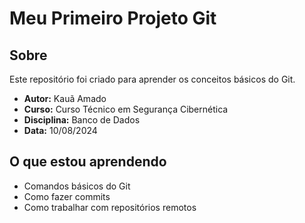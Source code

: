 # Meu Primeiro Projeto Git

## Sobre

Este repositório foi criado para aprender os conceitos básicos do Git.

- **Autor:** Kauã Amado
- **Curso:** Curso Técnico em Segurança Cibernética
- **Disciplina:** Banco de Dados
- **Data:** 10/08/2024

## O que estou aprendendo

- Comandos básicos do Git
- Como fazer commits
- Como trabalhar com repositórios remotos
